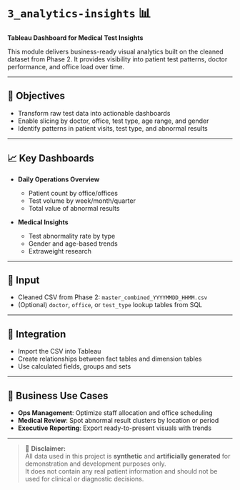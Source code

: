 
# `3_analytics-insights` 📊  
**Tableau Dashboard for Medical Test Insights**

This module delivers business-ready visual analytics built on the cleaned dataset from Phase 2. It provides visibility into patient test patterns, doctor performance, and office load over time.

---

## 📌 Objectives

- Transform raw test data into actionable dashboards
- Enable slicing by doctor, office, test type, age range, and gender
- Identify patterns in patient visits, test type, and abnormal results

---

## 📈 Key Dashboards

- **Daily Operations Overview**  
  - Patient count by office/offices  
  - Test volume by week/month/quarter  
  - Total value of abnormal results  

- **Medical Insights**  
  - Test abnormality rate by type  
  - Gender and age-based trends  
  - Extraweight research  

---

## 📁 Input

- Cleaned CSV from Phase 2: `master_combined_YYYYMMDD_HHMM.csv`
- (Optional) `doctor`, `office`, or `test_type` lookup tables from SQL

---

## 🔗 Integration

- Import the CSV into Tableau 
- Create relationships between fact tables and dimension tables
- Use calculated fields, groups and sets

---

## 🧠 Business Use Cases

- **Ops Management**: Optimize staff allocation and office scheduling  
- **Medical Review**: Spot abnormal result clusters by location or period  
- **Executive Reporting**: Export ready-to-present visuals with trends

---

> 📎 **Disclaimer:**  
> All data used in this project is **synthetic** and **artificially generated** for demonstration and development purposes only.  
> It does not contain any real patient information and should not be used for clinical or diagnostic decisions.


